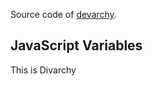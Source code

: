 Source code of [devarchy](http://devarchy.com/).

<html>
<body>

<h2>JavaScript Variables</h2>

<p>This is Divarchy</p>

<p id="demo"></p>

<script>
var x = 5;
var y = 6;
var z = x + y;
document.getElementById("demo").innerHTML =
"The value of z is: " + z;
</script>

</body>
</html>


